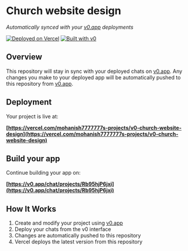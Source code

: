 # Church website design

*Automatically synced with your [v0.app](https://v0.app) deployments*

[![Deployed on Vercel](https://img.shields.io/badge/Deployed%20on-Vercel-black?style=for-the-badge&logo=vercel)](https://vercel.com/mohanish7777777s-projects/v0-church-website-design)
[![Built with v0](https://img.shields.io/badge/Built%20with-v0.app-black?style=for-the-badge)](https://v0.app/chat/projects/Rb95hjP6jxi)

## Overview

This repository will stay in sync with your deployed chats on [v0.app](https://v0.app).
Any changes you make to your deployed app will be automatically pushed to this repository from [v0.app](https://v0.app).

## Deployment

Your project is live at:

**[https://vercel.com/mohanish7777777s-projects/v0-church-website-design](https://vercel.com/mohanish7777777s-projects/v0-church-website-design)**

## Build your app

Continue building your app on:

**[https://v0.app/chat/projects/Rb95hjP6jxi](https://v0.app/chat/projects/Rb95hjP6jxi)**

## How It Works

1. Create and modify your project using [v0.app](https://v0.app)
2. Deploy your chats from the v0 interface
3. Changes are automatically pushed to this repository
4. Vercel deploys the latest version from this repository